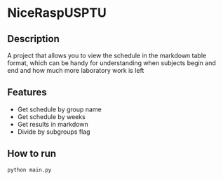 # NiceRaspUSPTU
## Description
A project that allows you to view the schedule in the markdown table format, which can be handy for understanding when subjects begin and end and how much more laboratory work is left

## Features
- Get schedule by group name
- Get schedule by weeks
- Get results in markdown
- Divide by subgroups flag

## How to run
```bash
python main.py
```